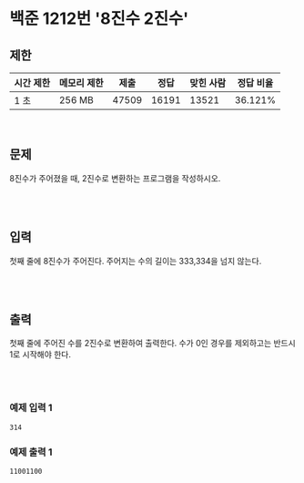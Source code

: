 # 백준 1212번 '8진수 2진수'

## 제한
|시간 제한|메모리 제한|제출|정답|맞힌 사람|정답 비율|
|------|------|---|---|----|----|
|1 초|256 MB|47509|16191|13521|36.121%|

<br>

## 문제
8진수가 주어졌을 때, 2진수로 변환하는 프로그램을 작성하시오.

<br><br>

## 입력
첫째 줄에 8진수가 주어진다. 주어지는 수의 길이는 333,334을 넘지 않는다.

<br><br>

## 출력
첫째 줄에 주어진 수를 2진수로 변환하여 출력한다. 수가 0인 경우를 제외하고는 반드시 1로 시작해야 한다.

<br><br>

### 예제 입력 1
```
314
```
### 예제 출력 1
```
11001100
```